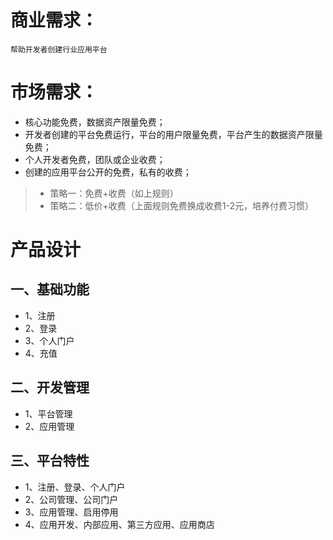 
# 商业需求：
    帮助开发者创建行业应用平台
# 市场需求：
-    核心功能免费，数据资产限量免费；
-    开发者创建的平台免费运行，平台的用户限量免费，平台产生的数据资产限量免费；
-    个人开发者免费，团队或企业收费；
-    创建的应用平台公开的免费，私有的收费； 
    
> - 策略一：免费+收费（如上规则）
> - 策略二：低价+收费（上面规则免费换成收费1-2元，培养付费习惯） 

# 产品设计
## 一、基础功能
- 1、注册
- 2、登录
- 3、个人门户
- 4、充值
## 二、开发管理
- 1、平台管理
- 2、应用管理
## 三、平台特性
- 1、注册、登录、个人门户
- 2、公司管理、公司门户
- 3、应用管理、启用停用
- 4、应用开发、内部应用、第三方应用、应用商店